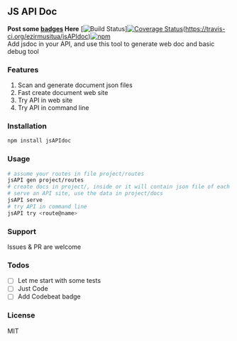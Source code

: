 ## JS API Doc
**Post some [badges](http://shields.io/) Here**
[![Build Status](https://travis-ci.org/ezirmusitua/jsAPIdoc.svg?branch=master)][![Coverage Status](https://coveralls.io/repos/github/ezirmusitua/jsAPIdoc/badge.svg?branch=master)](https://coveralls.io/github/ezirmusitua/jsAPIdoc?branch=master)(https://travis-ci.org/ezirmusitua/jsAPIdoc)[![npm](https://img.shields.io/npm/dw/jsAPIdoc.svg)]()  
Add jsdoc in your API, and use this tool to generate web doc and basic debug tool  

### Features  
1. Scan and generate document json files
2. Fast create document web site  
3. Try API in web site  
4. Try API in command line      

### Installation    
```bash  
npm install jsAPIdoc
```    

### Usage    
```bash  
# assume your routes in file project/routes
jsAPI gen project/routes
# create docs in project/, inside or it will contain json file of each single route  
# serve an API site, use the data in project/docs    
jsAPI serve  
# try API in command line  
jsAPI try <route@name>  
```    

### Support  
Issues & PR are welcome      

### Todos
 - [ ] Let me start with some tests
 - [ ] Just Code  
 - [ ] Add Codebeat badge    

### License  
MIT
